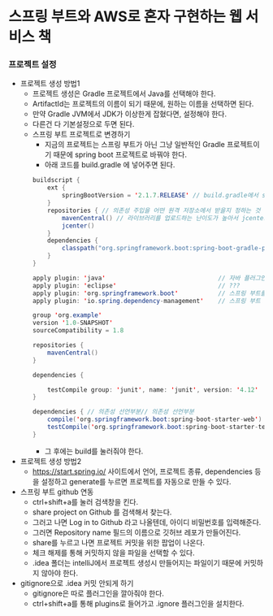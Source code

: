 # 스프링 부트와 AWS로 혼자 구현하는 웹 서비스 책
### 프로젝트 설정
- 프로젝트 생성 방법1
    - 프로젝트 생성은 Gradle 프로젝트에서 Java를 선택해야 한다.
    - ArtifactId는 프로젝트의 이름이 되기 때문에, 원하는 이름을 선택하면 된다.
    - 만약 Gradle JVM에서 JDK가 이상한게 잡혔다면, 설정해야 한다.
    - 다른건 다 기본설정으로 두면 된다.
    - 스프링 부트 프로젝트로 변경하기
        - 지금의  프로젝트는 스프링 부트가 아닌 그냥 일반적인 Gradle 프로젝트이기 때문에 spring boot 프로젝트로 바꿔야 한다.
        - 아래 코드를 build.gradle 에 넣어주면 된다.
        ```java 
        buildscript {
            ext {
                springBootVersion = '2.1.7.RELEASE' // build.gradle에서 springBootVersion을 전역변수로 설정하고, 그 값을 저장한다는 의미
            }
            repositories { // 의존성 주입을 어떤 원격 저장소에서 받을지 정하는 것
                mavenCentral() // 라이브러리를 업로드하는 난이도가 높아서 jcenter도 많이 쓰인다.
                jcenter()
            }
            dependencies {
                classpath("org.springframework.boot:spring-boot-gradle-plugin:${springBootVersion}")
            }
        }

        apply plugin: 'java'                               // 자바 플러그인
        apply plugin: 'eclipse'                            // ???
        apply plugin: 'org.springframework.boot'           // 스프링 부트를 위한 필수적인 플러그인
        apply plugin: 'io.spring.dependency-management'    // 스프링 부트 의존성 관리 플러그인

        group 'org.example'
        version '1.0-SNAPSHOT'
        sourceCompatibility = 1.8

        repositories {
            mavenCentral()
        }

        dependencies {

            testCompile group: 'junit', name: 'junit', version: '4.12'
        }

        dependencies { // 의존성 선언부분// 의존성 선언부분
            compile('org.springframework.boot:spring-boot-starter-web') // 버전을 명시할 수 있지만 하면 안된다. 위에서 선언한 전역변수를 버전으로 가지게 하기 위해서
            testCompile('org.springframework.boot:spring-boot-starter-test')
        }
        ```
        - 그 후에는 build를 눌러줘야 한다.
- 프로젝트 생성 방법2
    - https://start.spring.io/ 사이트에서 언어, 프로젝트 종류, dependencies 등을 설정하고 generate를 누르면 프로젝트를 자동으로 만들 수 있다.
- 스프링 부트 github 연동
    - ctrl+shift+a를 눌러 검색창을 킨다.
    - share project on Github 를 검색해서 찾는다.
    - 그러고 나면 Log in to Github 라고 나올텐데, 아이디 비밀번호를 입력해준다.
    - 그러면 Repository name 필드의 이름으로 깃허브 레포가 만들어진다.
    - share를 누르고 나면 프로젝트 커밋을 위한 팝업이 나온다.
    - 체크 해제를 통해 커밋하지 않을 파일을 선택할 수 있다.
    - .idea 폴더는 intelliJ에서 프로젝트 생성시 만들어지는 파일이기 때문에 커밋하지 않아야 한다.
- gitignore으로 .idea 커밋 안되게 하기
    - gitignore은 따로 플러그인을 깔아줘야 한다.
    - ctrl+shift+a를 통해 plugins로 들어가고 .ignore 플러그인을 설치한다.